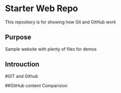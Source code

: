 # Starter Web Repo

This repository is for showing how Git and GitHub work

## Purpose

Sample website with plenty of files for demos
## Introuction

#GIT and Github

##GitHub content
Comparision